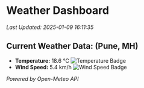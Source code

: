 
# Weather Dashboard

_Last Updated: 2025-01-09 16:11:35_

## Current Weather Data: (Pune, MH)
- **Temperature:** 18.6 °C ![Temperature Badge](https://img.shields.io/badge/Temperature-Low%20Temp-blue)
- **Wind Speed:** 5.4 km/h ![Wind Speed Badge](https://img.shields.io/badge/Wind%20Speed-Low%20Wind-blue)

*Powered by Open-Meteo API*
